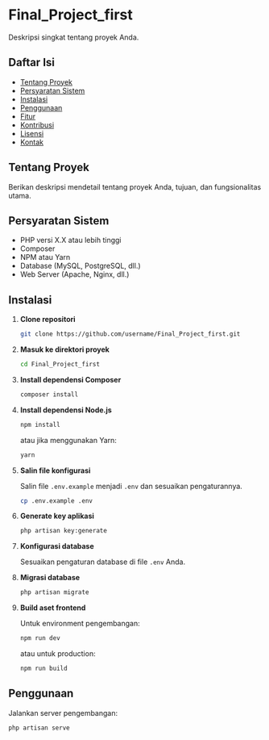 # Final_Project_first

Deskripsi singkat tentang proyek Anda.

## Daftar Isi

- [Tentang Proyek](#tentang-proyek)
- [Persyaratan Sistem](#persyaratan-sistem)
- [Instalasi](#instalasi)
- [Penggunaan](#penggunaan)
- [Fitur](#fitur)
- [Kontribusi](#kontribusi)
- [Lisensi](#lisensi)
- [Kontak](#kontak)

## Tentang Proyek

Berikan deskripsi mendetail tentang proyek Anda, tujuan, dan fungsionalitas utama.

## Persyaratan Sistem

- PHP versi X.X atau lebih tinggi
- Composer
- NPM atau Yarn
- Database (MySQL, PostgreSQL, dll.)
- Web Server (Apache, Nginx, dll.)

## Instalasi

1. **Clone repositori**

    ```bash
    git clone https://github.com/username/Final_Project_first.git
    ```

2. **Masuk ke direktori proyek**

    ```bash
    cd Final_Project_first
    ```

3. **Install dependensi Composer**

    ```bash
    composer install
    ```

4. **Install dependensi Node.js**

    ```bash
    npm install
    ```

    atau jika menggunakan Yarn:

    ```bash
    yarn
    ```

5. **Salin file konfigurasi**

    Salin file `.env.example` menjadi `.env` dan sesuaikan pengaturannya.

    ```bash
    cp .env.example .env
    ```

6. **Generate key aplikasi**

    ```bash
    php artisan key:generate
    ```

7. **Konfigurasi database**

    Sesuaikan pengaturan database di file `.env` Anda.

8. **Migrasi database**

    ```bash
    php artisan migrate
    ```

9. **Build aset frontend**

    Untuk environment pengembangan:

    ```bash
    npm run dev
    ```

    atau untuk production:

    ```bash
    npm run build
    ```

## Penggunaan

Jalankan server pengembangan:

```bash
php artisan serve
